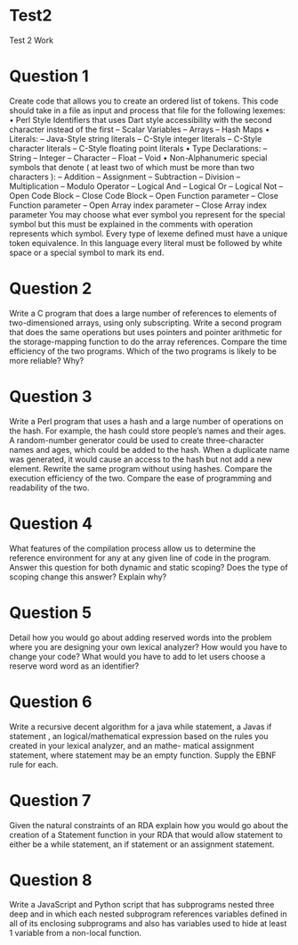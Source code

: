 # Test2
Test 2 Work

# Question 1
Create code that allows you to create an ordered list of tokens. This code should take in a file as input and process that file for the following lexemes:
• Perl Style Identifiers that uses Dart style accessibility with the second character instead of the first – Scalar Variables
– Arrays
– Hash Maps
• Literals:
– Java-Style string literals
– C-Style integer literals
– C-Style character literals
– C-Style floating point literals
• Type Declarations: – String
– Integer
– Character – Float
– Void
• Non-Alphanumeric special symbols that denote ( at least two of which must be more than two characters ):
– Addition
– Assignment
– Subtraction
– Division
– Multiplication
– Modulo Operator
– Logical And
– Logical Or
– Logical Not
– Open Code Block
– Close Code Block
– Open Function parameter
– Close Function parameter
– Open Array index parameter – Close Array index parameter
You may choose what ever symbol you represent for the special symbol but this must be explained in the comments with operation represents which symbol. Every type of lexeme defined must have a unique token equivalence. In this language every literal must be followed by white space or a special symbol to mark its end.


# Question 2
Write a C program that does a large number of references to elements of two-dimensioned arrays, using only subscripting. Write a second program that does the same operations but uses pointers and pointer arithmetic for the storage-mapping function to do the array references. Compare the time efficiency of the two programs. Which of the two programs is likely to be more reliable? Why?

# Question 3
Write a Perl program that uses a hash and a large number of operations on the hash. For example, the hash could store people’s names and their ages. A random-number generator could be used to create three-character names and ages, which could be added to the hash. When a duplicate name was generated, it would cause an access to the hash but not add a new element. Rewrite the same program without using hashes. Compare the execution efficiency of the two. Compare the ease of programming and readability of the two.

# Question 4
What features of the compilation process allow us to determine the reference environment for any at any given line of code in the program. Answer this question for both dynamic and static scoping? Does the type of scoping change this answer? Explain why?


# Question 5
Detail how you would go about adding reserved words into the problem where you are designing your own lexical analyzer? How would you have to change your code? What would you have to add to let users choose a reserve word word as an identifier?


# Question 6
Write a recursive decent algorithm for a java while statement, a Javas if statement , an logical/mathematical expression based on the rules you created in your lexical analyzer, and an mathe- matical assignment statement, where statement may be an empty function. Supply the EBNF rule for each.

# Question 7
Given the natural constraints of an RDA explain how you would go about the creation of a Statement function in your RDA that would allow statement to either be a while statement, an if statement or an assignment statement.

# Question 8
Write a JavaScript and Python script that has subprograms nested three deep and in which each nested subprogram references variables defined in all of its enclosing subprograms and also has variables used to hide at least 1 variable from a non-local function.

